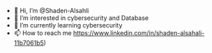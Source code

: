 - 👋 Hi, I’m @Shaden-Alsahli
- 👀 I’m interested in cybersecurity and Database 
- 🌱 I’m currently learning cybersecurity 
- 📫 How to reach me https://www.linkedin.com/in/shaden-alsahali-11b7061b5)

<!---
Shaden-Alsahli/Shaden-Alsahli is a ✨ special ✨ repository because its `README.md` (this file) appears on your GitHub profile.
You can click the Preview link to take a look at your changes.
--->
